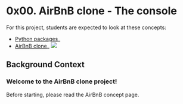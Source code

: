 # 0x00. AirBnB clone - The console
For this project, students are expected to look at these concepts:
* [Python packages](https://intranet.hbtn.io/concepts/66)_
* [AirBnB clone](https://intranet.hbtn.io/concepts/74)_
![](https://i.ibb.co/Ybfj2hH/AirBnB.png)
## Background Context
### Welcome to the AirBnB clone project!
Before starting, please read the AirBnB concept page.
